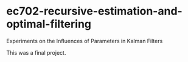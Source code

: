 # ec702-recursive-estimation-and-optimal-filtering

Experiments on the Influences of Parameters in Kalman Filters

This was a final project.

